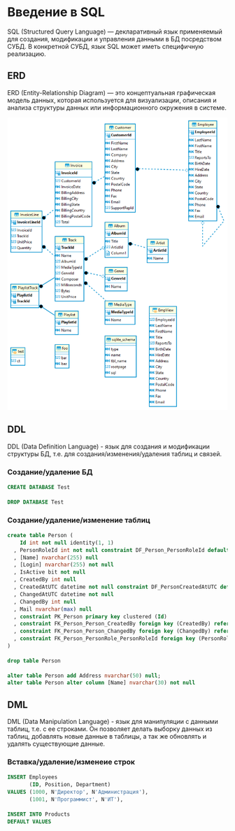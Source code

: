 # Введение в SQL

SQL (Structured Query Language) — декларативный язык применяемый для создания, модификации и управления данными в БД посредством СУБД. В конкретной СУБД, язык SQL может иметь специфичную реализацию.

## ERD

ERD (Entity-Relationship Diagram) — это концептуальная графическая модель данных, которая используется для визуализации, описания и анализа структуры данных или информационного окружения в системе.

![ERD](/res/imgs/erd.png)

## DDL

DDL (Data Definition Language) - язык для создания и модификации структуры БД, т.е. для создания/изменения/удаления таблиц и связей.

### Создание/удаление БД

```sql
CREATE DATABASE Test

DROP DATABASE Test
```

### Создание/удаление/изменение таблиц

```sql
create table Person (
    Id int not null identity(1, 1)
  , PersonRoleId int not null constraint DF_Person_PersonRoleId default (1)
  , [Name] nvarchar(255) null
  , [Login] nvarchar(255) not null
  , IsActive bit not null
  , CreatedBy int null
  , CreatedAtUTC datetime not null constraint DF_PersonCreatedAtUTC default getutcdate()
  , ChangedAtUTC datetime not null
  , ChangedBy int null
  , Mail nvarchar(max) null
  , constraint PK_Person primary key clustered (Id)
  , constraint FK_Person_Person_CreatedBy foreign key (CreatedBy) references Person (Id)
  , constraint FK_Person_Person_ChangedBy foreign key (ChangedBy) references Person (Id)
  , constraint FK_Person_PersonRole_PersonRoleId foreign key (PersonRoleId) references PersonRole (Id)
)

drop table Person

alter table Person add Address nvarchar(50) null;
alter table Person alter column [Name] nvarchar(30) not null
```

## DML

DML (Data Manipulation Language) - язык для манипуляции с данными таблиц, т.е. с ее строками. Он позволяет делать выборку данных из таблиц, добавлять новые данные в таблицы, а так же обновлять и удалять существующие данные.

### Вставка/удаление/изменеие строк

```sql
INSERT Employees
       (ID, Position, Department)
VALUES (1000, N'Директор', N'Администрация'),
       (1001, N'Программист', N'ИТ'),

INSERT INTO Products
DEFAULT VALUES
```